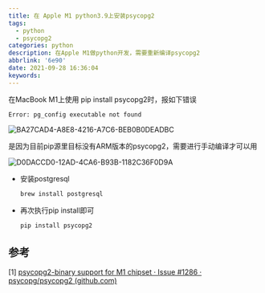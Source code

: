 ```yaml
---
title: 在 Apple M1 python3.9上安装psycopg2
tags:
  - python
  - psycopg2
categories: python
description: 在Apple M1做python开发，需要重新编译psycopg2
abbrlink: '6e90'
date: 2021-09-28 16:36:04
keywords:
---
```




在MacBook M1上使用 pip install psycopg2时，报如下错误

`Error: pg_config executable not found`

![BA27CAD4-A8E8-4216-A7C6-BEB0B0DEADBC](https://oss.smart-lifestyle.cn/file/dcn67.png)



是因为目前pip源里目标没有ARM版本的psycopg2，需要进行手动编译才可以用

![D0DACCD0-12AD-4CA6-B93B-1182C36F0D9A](https://oss.smart-lifestyle.cn/file/itzxs.png)



* 安装postgresql

  ```bash
  brew install postgresql
  ```

* 再次执行pip install即可

  ```bash
  pip install psycopg2
  ```

  

## 参考

[1] [psycopg2-binary support for M1 chipset · Issue #1286 · psycopg/psycopg2 (github.com)](https://github.com/psycopg/psycopg2/issues/1286)
